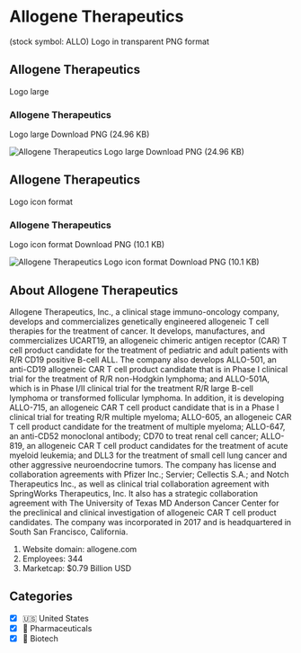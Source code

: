 # Allogene Therapeutics
 (stock symbol: ALLO) Logo in transparent PNG format

## Allogene Therapeutics
 Logo large

### Allogene Therapeutics
 Logo large Download PNG (24.96 KB)

![Allogene Therapeutics
 Logo large Download PNG (24.96 KB)](/img/orig/ALLO_BIG-179c59f6.png)

## Allogene Therapeutics
 Logo icon format

### Allogene Therapeutics
 Logo icon format Download PNG (10.1 KB)

![Allogene Therapeutics
 Logo icon format Download PNG (10.1 KB)](/img/orig/ALLO-fa45d60a.png)

## About Allogene Therapeutics


Allogene Therapeutics, Inc., a clinical stage immuno-oncology company, develops and commercializes genetically engineered allogeneic T cell therapies for the treatment of cancer. It develops, manufactures, and commercializes UCART19, an allogeneic chimeric antigen receptor (CAR) T cell product candidate for the treatment of pediatric and adult patients with R/R CD19 positive B-cell ALL. The company also develops ALLO-501, an anti-CD19 allogeneic CAR T cell product candidate that is in Phase I clinical trial for the treatment of R/R non-Hodgkin lymphoma; and ALLO-501A, which is in Phase I/II clinical trial for the treatment R/R large B-cell lymphoma or transformed follicular lymphoma. In addition, it is developing ALLO-715, an allogeneic CAR T cell product candidate that is in a Phase I clinical trial for treating R/R multiple myeloma; ALLO-605, an allogeneic CAR T cell product candidate for the treatment of multiple myeloma; ALLO-647, an anti-CD52 monoclonal antibody; CD70 to treat renal cell cancer; ALLO-819, an allogeneic CAR T cell product candidates for the treatment of acute myeloid leukemia; and DLL3 for the treatment of small cell lung cancer and other aggressive neuroendocrine tumors. The company has license and collaboration agreements with Pfizer Inc.; Servier; Cellectis S.A.; and Notch Therapeutics Inc., as well as clinical trial collaboration agreement with SpringWorks Therapeutics, Inc. It also has a strategic collaboration agreement with The University of Texas MD Anderson Cancer Center for the preclinical and clinical investigation of allogeneic CAR T cell product candidates. The company was incorporated in 2017 and is headquartered in South San Francisco, California.

1. Website domain: allogene.com
2. Employees: 344
3. Marketcap: $0.79 Billion USD


## Categories
- [x] 🇺🇸 United States
- [x] 💊 Pharmaceuticals
- [x] 🧬 Biotech
